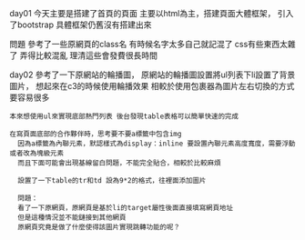 day01
    今天主要是搭建了首頁的頁面
    主要以html為主，搭建頁面大體框架，
    引入了bootstrap
    具體框架仍舊沒有搭建出來

問題
    參考了一些原網頁的class名 有時候名字太多自己就記混了
    css有些東西太雜了  弄得比較混亂  理清這些會發費很長時間

day02
    參考了一下原網站的輪播圖，
    原網站的輪播圖設置將ul列表下li設置了背景圖片，
    想起來在c3的時候使用輪播效果
    相較於使用包裹器為圖片左右切換的方式要容易很多

    本來想使用ul來實現底部熱門列表 後台發現table表格可以簡單快速的完成

    在寫頁面底部的合作夥伴時，思考要不要a標籤中包含img
      因為a標籤為內聯元素，默認樣式為display：inline 要設置內聯元素高度寬度，需要浮動或者改為塊級元素
      而且下面可能會出現基線留白問題，不能完全貼合，相較於比較麻煩

      設置了一下table的tr和td 設為9*2的格式，往裡面添加圖片

      問題：
      看了一下原網頁，原網頁是基於li的target屬性後面直接填寫網頁地址
      但是這種情況並不能鏈接到其他網頁
      原網頁究竟是做了什麼使得該圖片實現跳轉功能的呢？





